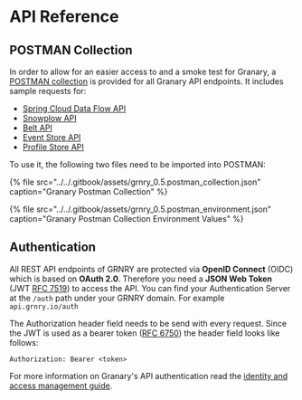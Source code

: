 # API Reference

## **POSTMAN Collection**

In order to allow for an easier access to and a smoke test for Granary, a [POSTMAN collection](https://learning.getpostman.com/docs/postman/collections/intro_to_collections/) is provided for all Granary API endpoints. It includes sample requests for:

* [Spring Cloud Data Flow API](../../learning-grnry-1/data-in/getting-started.md)
* [Snowplow API](snowplow-api-endpoints.md)
* [Belt API](belt-api.md)
* [Event Store API](event-store-api.md)
* [Profile Store API](profile-store-api.md)

To use it, the following two files need to be imported into POSTMAN:

{% file src="../../.gitbook/assets/grnry\_0.5.postman\_collection.json" caption="Granary Postman Collection" %}

{% file src="../../.gitbook/assets/grnry\_0.5.postman\_environment.json" caption="Granary Postman Collection Environment Values" %}

## **Authentication**

All REST API endpoints of GRNRY are protected via **OpenID Connect** \(OIDC\) which is based on **OAuth 2.0**. Therefore you need a **JSON Web Token** \(JWT [RFC 7519](https://tools.ietf.org/html/rfc7519)\) to access the API. You can find your Authentication Server at the `/auth` path under your GRNRY domain. For example `api.grnry.io/auth`

The Authorization header field needs to be send with every request. Since the JWT is used as a bearer token \([RFC 6750](https://tools.ietf.org/html/rfc6750)\) the header field looks like follows:

```text
Authorization: Bearer <token>
```

For more information on Granary's API authentication read the [identity and access management guide](../../operator-reference/identity-and-access-management.md).

